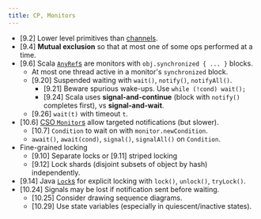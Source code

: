 ```yaml
---
title: CP, Monitors
---
```


* [9.2] Lower level primitives than [channels](message.md).
* [9.4] **Mutual exclusion** so that at most one of some ops performed at a
  time.
* [9.6] Scala
  [`AnyRef`s](https://www.scala-lang.org/api/current/scala/AnyRef.html) are
  monitors with `obj.synchronized { ... }` blocks.
	* At most one thread active in a monitor's `synchronized` block.
	* [9.20] Suspended waiting with `wait()`, `notify()`, `notifyAll()`.
		* [9.21] Beware spurious wake-ups. Use `while (!cond) wait();`
		* [9.24] Scala uses **signal-and-continue** (block with `notify()`
		  completes first), vs **signal-and-wait**.
	* [9.26] `wait(t)` with timeout `t`.
* [10.6]
  [CSO `Monitor`s](https://www.cs.ox.ac.uk/teaching/materials20-21/concurrentprogramming/doc/io/threadcso/monitor/Monitor.html)
  allow targeted notifications (but slower).
	* [10.7] `Condition` to wait on with `monitor.newCondition`.
	* `await()`, `await(cond)`, `signal()`, `signalAll()` on `Condition`.
* Fine-grained locking
	* [9.10] Separate locks or [9.11] striped locking
	* [9.12] Lock shards (disjoint subsets of object by hash) independently.
* [9.14] Java [`Lock`s](https://docs.oracle.com/javase/7/docs/api/java/util/concurrent/locks/Lock.html)
  for explicit locking with `lock()`, `unlock()`, `tryLock()`.
* [10.24] Signals may be lost if notification sent before waiting.
	* [10.25] Consider drawing sequence diagrams.
	* [10.29] Use state variables (especially in quiescent/inactive states).
